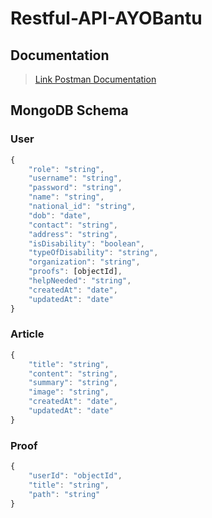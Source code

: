 # Restful-API-AYOBantu

## Documentation

> [Link Postman Documentation](https://martian-escape-849290.postman.co/workspace/My-Workspace~0bdd07d4-99e6-4b0c-88c2-464eed637175/collection/21505080-c03b47bf-5844-4c21-9a38-d0d5d298f0ff?action=share&creator=24324521)

## MongoDB Schema

### User

```javascript
{
    "role": "string",
    "username": "string",
    "password": "string",
    "name": "string",
    "national_id": "string",
    "dob": "date",
    "contact": "string",
    "address": "string",
    "isDisability": "boolean",
    "typeOfDisability": "string",
    "organization": "string",
    "proofs": [objectId],
    "helpNeeded": "string",
    "createdAt": "date",
    "updatedAt": "date"
}
```

### Article

```javascript
{
    "title": "string",
    "content": "string",
    "summary": "string",
    "image": "string",
    "createdAt": "date",
    "updatedAt": "date"
}
```

### Proof
```javascript
{
    "userId": "objectId",
    "title": "string",
    "path": "string"
}
```
